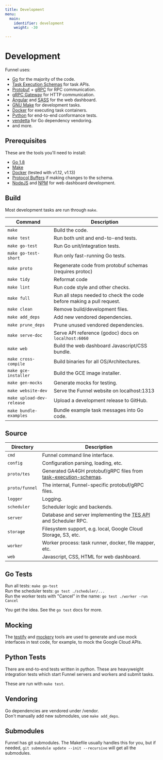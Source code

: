 ```yaml
---
title: Development
menu:
  main:
    identifier: development
    weight: -30
    
---
```

# Development

Funnel uses:

- [Go][go] for the majority of the code.
- [Task Execution Schemas][tes] for task APIs.
- [Protobuf][protobuf] + [gRPC][grpc] for RPC communication.
- [gRPC Gateway][gateway] for HTTP communication.
- [Angular][angular] and [SASS][sass] for the web dashboard.
- [GNU Make][make] for development tasks.
- [Docker][docker] for executing task containers.
- [Python][python] for end-to-end conformance tests.
- [vendetta][vendetta] for Go dependency vendoring.
- and more.

## Prerequisites

These are the tools you'll need to install:

- [Go 1.8][go]
- [Make][make]
- [Docker][docker] (tested with v1.12, v1.13)
- [Protocol Buffers][protobuf] if making changes to the schema.
- [NodeJS][node] and [NPM][npm] for web dashboard development.

## Build

Most development tasks are run through `make`.

|Command|Description|
|---|---|
|`make`              | Build the code.
|`make test`         | Run both unit and end-to-end tests.
|`make go-test`      | Run Go unit/integration tests.
|`make go-test-short`| Run only fast-running Go tests.
|`make proto`        | Regenerate code from protobuf schemas (requires protoc)
|`make tidy`         | Reformat code
|`make lint`         | Run code style and other checks.
|`make full`         | Run all steps needed to check the code before making a pull request.
|`make clean`        | Remove build/development files.
|`make add_deps`     | Add new vendored dependencies.
|`make prune_deps`   | Prune unused vendored dependencies.
|`make serve-doc`    | Serve API reference (godoc) docs on `localhost:6060`
|`make web`          | Build the web dashboard Javascript/CSS bundle.
|`make cross-compile`| Build binaries for all OS/Architectures.
|`make gce-installer`| Build the GCE image installer.
|`make gen-mocks`    | Generate mocks for testing.
|`make website-dev`   | Serve the Funnel website on localhost:1313
|`make upload-dev-release`| Upload a development release to GitHub.
|`make bundle-examples`| Bundle example task messages into Go code.

## Source

| Directory | Description |
|---|---|
|`cmd`         | Funnel command line interface.
|`config`      | Configuration parsing, loading, etc.
|`proto/tes`   | Generated GA4GH protobuf/gRPC files from [task-execution-schemas][tes].
|`proto/funnel`| The internal, Funnel-specific protobuf/gRPC files.
|`logger`      | Logging.
|`scheduler`   | Scheduler logic and backends.
|`server`      | Database and server implementing the [TES API][tes] and Scheduler RPC.
|`storage`     | Filesystem support, e.g. local, Google Cloud Storage, S3, etc.
|`worker`      | Worker process: task runner, docker, file mapper, etc.
|`web`         | Javascript, CSS, HTML for web dashboard.

## Go Tests

Run all tests: `make go-test`   
Run the scheduler tests: `go test ./scheduler/...`  
Run the worker tests with "Cancel" in the name: `go test ./worker -run Cancel`  

You get the idea. See the `go test` docs for more.

## Mocking

The [testify][testify] and [mockery][mockery] tools are used to generate and use
mock interfaces in test code, for example, to mock the Google Cloud APIs.

## Python Tests

There are end-to-end tests written in python.
These are heavyweight integration tests which start Funnel servers
and workers and submit tasks.

These are run with `make test`.

## Vendoring

Go dependencies are vendored under /vendor.  
Don't manually add new submodules, use `make add_deps`.

## Submodules

Funnel has git submodules. The Makefile usually handles this for you, but if needed,
`git submodule update --init --recursive` will get all the submodules.


[go]: https://golang.org
[angular]: https://angularjs.org/
[protobuf]: https://github.com/google/protobuf
[grpc]: http://www.grpc.io/
[sass]: http://sass-lang.com/
[make]: https://www.gnu.org/software/make/
[docker]: https://docker.io
[python]: https://www.python.org/
[vendetta]: https://github.com/dpw/vendetta
[node]: https://nodejs.org
[npm]: https://www.npmjs.com/
[gateway]: https://github.com/grpc-ecosystem/grpc-gateway
[tes]: https://github.com/ga4gh/task-execution-schemas
[testify]: https://github.com/stretchr/testify
[mockery]: https://github.com/vektra/mockery
